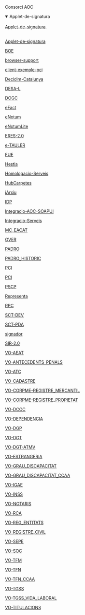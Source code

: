 Consorci AOC


<details open>
<summary>Applet-de-signatura</summary><br><a href="https://github.com/ConsorciAOC/Applet-de-signatura">Applet-de-signatura</a>.</details></br>


[Applet-de-signatura][1]

[1]:https://github.com/ConsorciAOC/Applet-de-signatura

[BOE][2]

[2]:https://github.com/ConsorciAOC/BOE

[browser-support][3]

[3]:https://github.com/ConsorciAOC/browser-support

[client-exemple-pci][4]

[4]:https://github.com/ConsorciAOC/client-exemple-pci

[Decidim-Catalunya][5]

[5]:https://github.com/ConsorciAOC/Decidim-Catalunya

[DESA-L][6]	

[6]:https://github.com/ConsorciAOC/DESA-L

[DOGC][7]	

[7]:https://github.com/ConsorciAOC/DOGC

[eFact][8]	

[8]:https://github.com/ConsorciAOC/eFact

[eNotum][9]	

[9]:https://github.com/ConsorciAOC/eNotum

[eNotumLite][10]	

[10]:https://github.com/ConsorciAOC/eNotumLite

[ERES-2.0][11]	

[11]:https://github.com/ConsorciAOC/ERES-2.0

[e-TAULER][12]	

[12]:https://github.com/ConsorciAOC/e-TAULER

[FUE][13]	

[13]:https://github.com/ConsorciAOC/FUE

[Hestia][14]	

[14]:https://github.com/ConsorciAOC/Hestia

[Homologacio-Serveis][15]	

[15]:https://github.com/ConsorciAOC/Homologacio-Serveis

[HubCarpetes][16]	

[16]:https://github.com/ConsorciAOC/HubCarpetes

[iArxiu][17]	

[17]:https://github.com/ConsorciAOC/iArxiu

[IDP][18]	

[18]:https://github.com/ConsorciAOC/IDP

[Integracio-AOC-SOAPUI][19]	

[19]:https://github.com/ConsorciAOC/Integracio-AOC-SOAPUI

[Integracio-Serveis][20]	

[20]:https://github.com/ConsorciAOC/Integracio-Serveis

[MC_EACAT][21]	

[21]:https://github.com/ConsorciAOC/MC_EACAT

[OVER][22]	

[22]:https://github.com/ConsorciAOC/OVER

[PADRO][23]	

[23]:https://github.com/ConsorciAOC/PADRO

[PADRO_HISTORIC][24]	

[24]:https://github.com/ConsorciAOC/PADRO_HISTORIC

[PCI][25]	

[25]:https://github.com/ConsorciAOC/PCI

[PCI][26]	

[26]:https://github.com/ConsorciAOC/PCI

[PSCP][27]	

[27]:https://github.com/ConsorciAOC/PSCP

[Representa][28]	

[28]:https://github.com/ConsorciAOC/Representa

[RPC][29]	

[29]:https://github.com/ConsorciAOC/RPC

[SCT-DEV][30]	

[30]:https://github.com/ConsorciAOC/SCT-DEV

[SCT-PDA][31]	

[31]:https://github.com/ConsorciAOC/SCT-PDA

[signador][32]	

[32]:https://github.com/ConsorciAOC/signador

[SIR-2.0][33]	

[33]:https://github.com/ConsorciAOC/SIR-2.0

[VO-AEAT][34]	

[34]:https://github.com/ConsorciAOC/VO-AEAT

[VO-ANTECEDENTS_PENALS][35]	

[35]:https://github.com/ConsorciAOC/VO-ANTECEDENTS_PENALS

[VO-ATC][36]	

[36]:https://github.com/ConsorciAOC/VO-ATC

[VO-CADASTRE][37]	

[37]:https://github.com/ConsorciAOC/VO-CADASTRE

[VO-CORPME-REGISTRE_MERCANTIL][38]	

[38]:https://github.com/ConsorciAOC/VO-CORPME-REGISTRE_MERCANTIL

[VO-CORPME-REGISTRE_PROPIETAT][39]	

[39]:https://github.com/ConsorciAOC/VO-CORPME-REGISTRE_PROPIETAT

[VO-DCOC][40]	

[40]:https://github.com/ConsorciAOC/VO-DCOC

[VO-DEPENDENCIA][41]	

[41]:https://github.com/ConsorciAOC/VO-DEPENDENCIA

[VO-DGP][42]	

[42]:https://github.com/ConsorciAOC/VO-DGP

[VO-DGT][43]	

[43]:https://github.com/ConsorciAOC/VO-DGT

[VO-DGT-ATMV][44]	

[44]:https://github.com/ConsorciAOC/VO-DGT-ATMV

[VO-ESTRANGERIA][45]	

[45]:https://github.com/ConsorciAOC/VO-ESTRANGERIA

[VO-GRAU_DISCAPACITAT][46]	

[46]:https://github.com/ConsorciAOC/VO-GRAU_DISCAPACITAT

[VO-GRAU_DISCAPACITAT_CCAA][47]	

[47]:https://github.com/ConsorciAOC/VO-GRAU_DISCAPACITAT_CCAA

[VO-IGAE][48]	

[48]:https://github.com/ConsorciAOC/VO-IGAE

[VO-INSS][49]	

[49]:https://github.com/ConsorciAOC/VO-INSS


[VO-NOTARIS][50]	

[50]:https://github.com/ConsorciAOC/VO-NOTARIS

[VO-RCA][51]	

[51]:https://github.com/ConsorciAOC/VO-RCA

[VO-REG_ENTITATS][52]	

[52]:https://github.com/ConsorciAOC/VO-REG_ENTITATS

[VO-REGISTRE_CIVIL][53]	

[53]:https://github.com/ConsorciAOC/VO-REGISTRE_CIVIL

[VO-SEPE][54]	

[54]:https://github.com/ConsorciAOC/VO-SEPE

[VO-SOC][55]	

[55]:https://github.com/ConsorciAOC/VO-SOC

[VO-TFM][56]	

[56]:https://github.com/ConsorciAOC/VO-TFM

[VO-TFN][57]	

[57]:https://github.com/ConsorciAOC/VO-TFN

[VO-TFN_CCAA][58]	

[58]:https://github.com/ConsorciAOC/VO-TFN_CCAA

[VO-TGSS][59]	

[59]:https://github.com/ConsorciAOC/VO-TGSS

[VO-TGSS_VIDA_LABORAL][60]	

[60]:https://github.com/ConsorciAOC/VO-TGSS_VIDA_LABORAL

[VO-TITULACIONS][61]	

[61]:https://github.com/ConsorciAOC/VO-TITULACIONS
